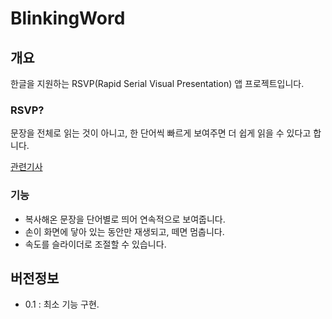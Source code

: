 # BlinkingWord

## 개요
한글을 지원하는 RSVP(Rapid Serial Visual Presentation) 앱 프로젝트입니다.

### RSVP?
문장을 전체로 읽는 것이 아니고, 한 단어씩 빠르게 보여주면 더 쉽게 읽을 수 있다고 합니다.

[관련기사](http://news.naver.com/main/read.nhn?mode=LSD&mid=sec&sid1=105&oid=092&aid=0000005318)

### 기능

- 복사해온 문장을 단어별로 띄어 연속적으로 보여줍니다.
- 손이 화면에 닿아 있는 동안만 재생되고, 떼면 멈춥니다.
- 속도를 슬라이더로 조절할 수 있습니다.

## 버전정보

- 0.1 : 최소 기능 구현.